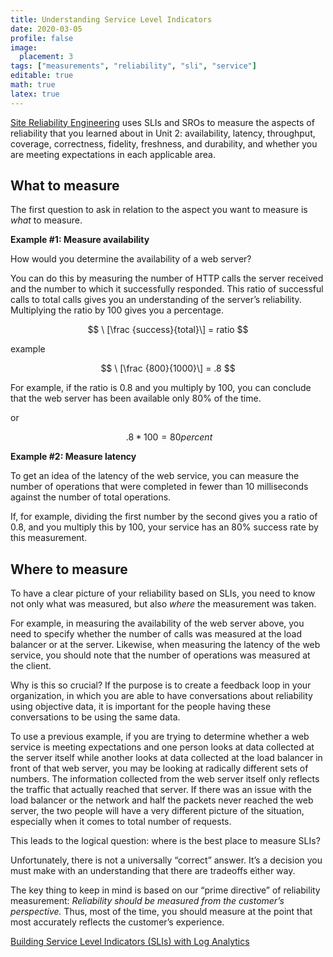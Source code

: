 ```yaml
---
title: Understanding Service Level Indicators
date: 2020-03-05
profile: false
image:
  placement: 3
tags: ["measurements", "reliability", "sli", "service"]
editable: true
math: true
latex: true
---
```


[Site Reliability Engineering](https://docs.microsoft.com/en-us/azure/site-reliability-engineering/?wt.mc_id=oncalllife-blog-jahand) uses SLIs and SROs to measure the aspects of reliability that you learned about in Unit 2: availability, latency, throughput, coverage, correctness, fidelity, freshness, and durability, and whether you are
meeting expectations in each applicable area.

## What to measure

The first question to ask in relation to the aspect you want to measure is *what* to measure.

**Example \#1: Measure availability**

How would you determine the availability of a web server?

You can do this by measuring the number of HTTP calls the server received and the number to which it successfully responded. This ratio of successful calls to total calls gives you an understanding of the server’s reliability. Multiplying the ratio by 100 gives you a percentage.

$$
\ [\frac {success}{total}\] = ratio
$$ 

example

$$
\ [\frac {800}{1000}\] = .8
$$

For example, if the ratio is 0.8 and you multiply by 100, you can conclude that the web server has been available only 80% of the time.

or

$$
\ .8 * 100 = 80 percent
$$

**Example \#2: Measure latency**

To get an idea of the latency of the web service, you can measure the number of operations that were completed in fewer than 10 milliseconds against the number of total operations.

If, for example, dividing the first number by the second gives you a ratio of 0.8, and you multiply this by 100, your service has an 80% success rate by this measurement.

## Where to measure

To have a clear picture of your reliability based on SLIs, you need to know not only what was measured, but also *where* the measurement was taken.

For example, in measuring the availability of the web server above, you need to specify whether the number of calls was measured at the load balancer or at the server. Likewise, when measuring the latency of the web service, you should note that the number of operations was measured at the client.

Why is this so crucial? If the purpose is to create a feedback loop in your organization, in which you are able to have conversations about reliability using objective data, it is important for the people having these conversations to be using the same data.

To use a previous example, if you are trying to determine whether a web service is meeting expectations and one person looks at data collected at the server itself while another looks at data collected at the load balancer in front of that web server, you may be looking at radically different sets of numbers. The
information collected from the web server itself only reflects the traffic that actually reached that server. If there was an issue with the load balancer or the network and half the packets never reached the web server, the two people will have a very different picture of the situation, especially when it comes to
total number of requests.

This leads to the logical question: where is the best place to measure SLIs?

Unfortunately, there is not a universally “correct” answer. It’s a decision you must make with an understanding that there are tradeoffs either way.

The key thing to keep in mind is based on our “prime directive” of reliability measurement: *Reliability should be measured from the customer’s perspective.*
Thus, most of the time, you should measure at the point that most accurately reflects the customer’s experience.

[Building Service Level Indicators (SLIs) with Log Analytics](/post/building-service-level-indicators-with-log-analytics/)

